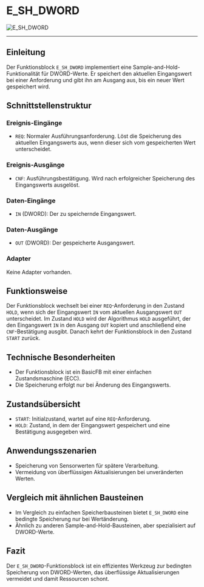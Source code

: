 # E_SH_DWORD

![E_SH_DWORD](https://github.com/user-attachments/assets/4a619be9-7e33-4f44-8681-9377f504e8e7)

* * * * * * * * * *
## Einleitung
Der Funktionsblock `E_SH_DWORD` implementiert eine Sample-and-Hold-Funktionalität für DWORD-Werte. Er speichert den aktuellen Eingangswert bei einer Anforderung und gibt ihn am Ausgang aus, bis ein neuer Wert gespeichert wird.

## Schnittstellenstruktur

### **Ereignis-Eingänge**
- `REQ`: Normaler Ausführungsanforderung. Löst die Speicherung des aktuellen Eingangswerts aus, wenn dieser sich vom gespeicherten Wert unterscheidet.

### **Ereignis-Ausgänge**
- `CNF`: Ausführungsbestätigung. Wird nach erfolgreicher Speicherung des Eingangswerts ausgelöst.

### **Daten-Eingänge**
- `IN` (DWORD): Der zu speichernde Eingangswert.

### **Daten-Ausgänge**
- `OUT` (DWORD): Der gespeicherte Ausgangswert.

### **Adapter**
Keine Adapter vorhanden.

## Funktionsweise
Der Funktionsblock wechselt bei einer `REQ`-Anforderung in den Zustand `HOLD`, wenn sich der Eingangswert `IN` vom aktuellen Ausgangswert `OUT` unterscheidet. Im Zustand `HOLD` wird der Algorithmus `HOLD` ausgeführt, der den Eingangswert `IN` in den Ausgang `OUT` kopiert und anschließend eine `CNF`-Bestätigung ausgibt. Danach kehrt der Funktionsblock in den Zustand `START` zurück.

## Technische Besonderheiten
- Der Funktionsblock ist ein BasicFB mit einer einfachen Zustandsmaschine (ECC).
- Die Speicherung erfolgt nur bei Änderung des Eingangswerts.

## Zustandsübersicht
- `START`: Initialzustand, wartet auf eine `REQ`-Anforderung.
- `HOLD`: Zustand, in dem der Eingangswert gespeichert und eine Bestätigung ausgegeben wird.

## Anwendungsszenarien
- Speicherung von Sensorwerten für spätere Verarbeitung.
- Vermeidung von überflüssigen Aktualisierungen bei unveränderten Werten.

## Vergleich mit ähnlichen Bausteinen
- Im Vergleich zu einfachen Speicherbausteinen bietet `E_SH_DWORD` eine bedingte Speicherung nur bei Wertänderung.
- Ähnlich zu anderen Sample-and-Hold-Bausteinen, aber spezialisiert auf DWORD-Werte.

## Fazit
Der `E_SH_DWORD`-Funktionsblock ist ein effizientes Werkzeug zur bedingten Speicherung von DWORD-Werten, das überflüssige Aktualisierungen vermeidet und damit Ressourcen schont.
